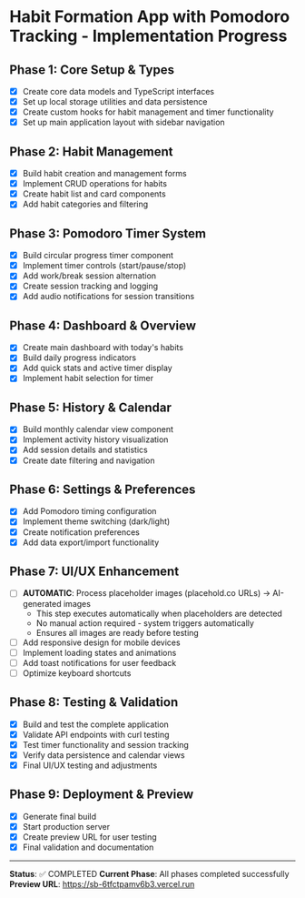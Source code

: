 # Habit Formation App with Pomodoro Tracking - Implementation Progress

## Phase 1: Core Setup & Types
- [x] Create core data models and TypeScript interfaces
- [x] Set up local storage utilities and data persistence
- [x] Create custom hooks for habit management and timer functionality
- [x] Set up main application layout with sidebar navigation

## Phase 2: Habit Management
- [x] Build habit creation and management forms
- [x] Implement CRUD operations for habits
- [x] Create habit list and card components
- [x] Add habit categories and filtering

## Phase 3: Pomodoro Timer System
- [x] Build circular progress timer component
- [x] Implement timer controls (start/pause/stop)
- [x] Add work/break session alternation
- [x] Create session tracking and logging
- [x] Add audio notifications for session transitions

## Phase 4: Dashboard & Overview
- [x] Create main dashboard with today's habits
- [x] Build daily progress indicators
- [x] Add quick stats and active timer display
- [x] Implement habit selection for timer

## Phase 5: History & Calendar
- [x] Build monthly calendar view component
- [x] Implement activity history visualization
- [x] Add session details and statistics
- [x] Create date filtering and navigation

## Phase 6: Settings & Preferences
- [x] Add Pomodoro timing configuration
- [x] Implement theme switching (dark/light)
- [x] Create notification preferences
- [x] Add data export/import functionality

## Phase 7: UI/UX Enhancement
- [ ] **AUTOMATIC**: Process placeholder images (placehold.co URLs) → AI-generated images
  - This step executes automatically when placeholders are detected
  - No manual action required - system triggers automatically
  - Ensures all images are ready before testing
- [ ] Add responsive design for mobile devices
- [ ] Implement loading states and animations
- [ ] Add toast notifications for user feedback
- [ ] Optimize keyboard shortcuts

## Phase 8: Testing & Validation
- [x] Build and test the complete application
- [x] Validate API endpoints with curl testing
- [x] Test timer functionality and session tracking
- [x] Verify data persistence and calendar views
- [x] Final UI/UX testing and adjustments

## Phase 9: Deployment & Preview
- [x] Generate final build
- [x] Start production server
- [x] Create preview URL for user testing
- [x] Final validation and documentation

---

**Status**: ✅ COMPLETED
**Current Phase**: All phases completed successfully
**Preview URL**: https://sb-6tfctpamv6b3.vercel.run